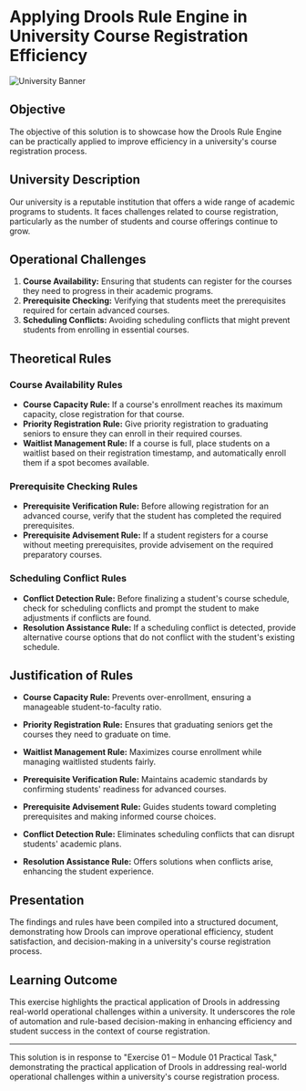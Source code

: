 # Applying Drools Rule Engine in University Course Registration Efficiency

![University Banner](https://example.com/university-banner.png) <!-- Replace with your university banner image -->

## Objective

The objective of this solution is to showcase how the Drools Rule Engine can be practically applied to improve efficiency in a university's course registration process.

## University Description

Our university is a reputable institution that offers a wide range of academic programs to students. It faces challenges related to course registration, particularly as the number of students and course offerings continue to grow.

## Operational Challenges

1. **Course Availability:** Ensuring that students can register for the courses they need to progress in their academic programs.
2. **Prerequisite Checking:** Verifying that students meet the prerequisites required for certain advanced courses.
3. **Scheduling Conflicts:** Avoiding scheduling conflicts that might prevent students from enrolling in essential courses.

## Theoretical Rules

### Course Availability Rules

- **Course Capacity Rule:** If a course's enrollment reaches its maximum capacity, close registration for that course.
- **Priority Registration Rule:** Give priority registration to graduating seniors to ensure they can enroll in their required courses.
- **Waitlist Management Rule:** If a course is full, place students on a waitlist based on their registration timestamp, and automatically enroll them if a spot becomes available.

### Prerequisite Checking Rules

- **Prerequisite Verification Rule:** Before allowing registration for an advanced course, verify that the student has completed the required prerequisites.
- **Prerequisite Advisement Rule:** If a student registers for a course without meeting prerequisites, provide advisement on the required preparatory courses.

### Scheduling Conflict Rules

- **Conflict Detection Rule:** Before finalizing a student's course schedule, check for scheduling conflicts and prompt the student to make adjustments if conflicts are found.
- **Resolution Assistance Rule:** If a scheduling conflict is detected, provide alternative course options that do not conflict with the student's existing schedule.

## Justification of Rules

- **Course Capacity Rule:** Prevents over-enrollment, ensuring a manageable student-to-faculty ratio.
- **Priority Registration Rule:** Ensures that graduating seniors get the courses they need to graduate on time.
- **Waitlist Management Rule:** Maximizes course enrollment while managing waitlisted students fairly.

- **Prerequisite Verification Rule:** Maintains academic standards by confirming students' readiness for advanced courses.
- **Prerequisite Advisement Rule:** Guides students toward completing prerequisites and making informed course choices.

- **Conflict Detection Rule:** Eliminates scheduling conflicts that can disrupt students' academic plans.
- **Resolution Assistance Rule:** Offers solutions when conflicts arise, enhancing the student experience.

## Presentation

The findings and rules have been compiled into a structured document, demonstrating how Drools can improve operational efficiency, student satisfaction, and decision-making in a university's course registration process.

## Learning Outcome

This exercise highlights the practical application of Drools in addressing real-world operational challenges within a university. It underscores the role of automation and rule-based decision-making in enhancing efficiency and student success in the context of course registration.

---

This solution is in response to "Exercise 01 – Module 01 Practical Task," demonstrating the practical application of Drools in addressing real-world operational challenges within a university's course registration process.

